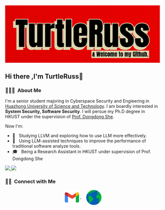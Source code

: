 ![](https://github.com/tttturtle-russ/tttturtle-russ/blob/main/img/img.png)
## Hi there ,I'm TurtleRuss👋
### 👨🏻‍💻 &nbsp;About Me
I'm a senior student majoring in Cyberspace Security and Engieering in [Huazhong University of Science and Technology](https://hust.edu.cn). I am boardly interested in **System Security, Software Security**. I will persue my Ph.D degree in HKUST under the supervision of [Prof. Dongdong She](https://cse.hkust.edu.hk/~dongdong/).

Now I'm:

- 🤖 &nbsp; Studying LLVM and exploring how to use LLM more effectively.
- 🤔 &nbsp; Using LLM-assisted techniques to improve the performance of traditional software analyze tools.
- 🎓 &nbsp; Being a Research Assistant in HKUST under supervision of Prof. Dongdong She


<a href="https://github.com/AVS1508">
  <img height="180em" src="https://github-readme-stats.vercel.app/api?username=tttturtle-russ&theme=buefy&show_icons=true" />
  <img height="180em" src="https://github-readme-stats.vercel.app/api/top-langs/?username=tttturtle-russ&theme=buefy&layout=compact" />
</a>


### 🤝🏻 &nbsp;Connect with Me 
<p align="center">
  <a href="mailto:tttturtleruss@gmail.com" target="_blank">
    <img align="center" src="img/gmail.png" alt="mail" height="50" width="55" />
  </a>
  &nbsp;&nbsp;&nbsp;
  <a href="https://tttturtle-russ.github.io" target="_blank">
    <img align="center" src="img/web.png" alt="website" height="50" width="50" />
  </a>
</p>
